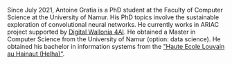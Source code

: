 Since July 2021, Antoine Gratia is a PhD student at the Faculty of Computer Science at the University of Namur. His PhD topics involve the sustainable exploration of convolutional neural networks. He currently works in ARIAC project supported by [Digital Wallonia 4AI](https://www.digitalwallonia.be/en/programs/digitalwallonia4-ai/). He obtained a Master in Computer Science from the University of Namur (option: data science). He obtained his bachelor in information systems from the ["Haute Ecole Louvain au Hainaut (Helha)"](https://www.helha.be).
